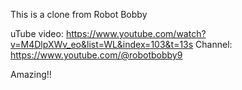 
This is a clone from 
Robot Bobby

uTube video: https://www.youtube.com/watch?v=M4DlpXWv_eo&list=WL&index=103&t=13s 
Channel: https://www.youtube.com/@robotbobby9 

Amazing!!
